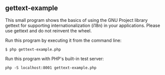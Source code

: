 ## gettext-example
This small program shows the basics of using the GNU Project library gettext for supporting internationalization (i18n) in your applications. Please use gettext and do not reinvent the wheel.

Run this program by executing it from the command line:

```
$ php gettext-example.php
```

Run this program with PHP's built-in test server:

```
php -S localhost:8001 gettext-example.php
```
